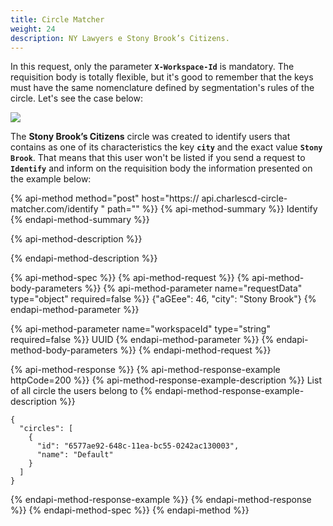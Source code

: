 ```yaml
---
title: Circle Matcher
weight: 24
description: NY Lawyers e Stony Brook’s Citizens.
---
```


In this request, only the parameter **`X-Workspace-Id`** is mandatory. The requisition body is totally flexible, but it's good to remember that the keys must have the same nomenclature defined by segmentation's rules of the circle. Let's see the case below:

![](https://lh3.googleusercontent.com/FdPVIHDFeYJCkC_6Y1P3ZOBSqmNlGkl9q2_XyIayNKQo2Mp9IXBY7PzvpzW0Mej1P9Ox8AG12QiA1H0w5uozWP1UYWafcfwXLKBOf3G-ObIVoPHtYGOlWd5Ju01uLuScqtCn8qQ1)

The **Stony Brook’s Citizens** circle was created to identify users that contains as one of its characteristics the key **`city`** and the exact value **`Stony Brook`**. That means that this user won't be listed if you send a request to **`Identify`** and inform on the requisition body the information presented on the example below:

{% api-method method="post" host="https:// api.charlescd-circle-matcher.com/identify " path="" %}}
{% api-method-summary %}}
Identify
{% endapi-method-summary %}}

{% api-method-description %}}

{% endapi-method-description %}}

{% api-method-spec %}}
{% api-method-request %}}
{% api-method-body-parameters %}}
{% api-method-parameter name="requestData" type="object" required=false %}}
{"aGEee": 46, "city": "Stony Brook"}
{% endapi-method-parameter %}}

{% api-method-parameter name="workspaceId" type="string" required=false %}}
UUID
{% endapi-method-parameter %}}
{% endapi-method-body-parameters %}}
{% endapi-method-request %}}

{% api-method-response %}}
{% api-method-response-example httpCode=200 %}}
{% api-method-response-example-description %}}
List of all circle the users belong to
{% endapi-method-response-example-description %}}

```text
{
  "circles": [
    {
      "id": "6577ae92-648c-11ea-bc55-0242ac130003",
      "name": "Default"
    }
  ]
}
```
{% endapi-method-response-example %}}
{% endapi-method-response %}}
{% endapi-method-spec %}}
{% endapi-method %}}
